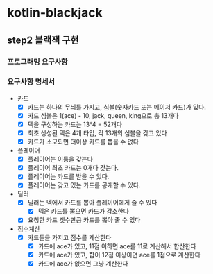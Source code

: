 # kotlin-blackjack

## step2 블랙잭 구현

### 프로그래밍 요구사항

### 요구사항 명세서

- 카드
    - [x] 카드는 하나의 무늬를 가지고, 심볼(숫자카드 또는 메이저 카드)가 있다.
    - [x] 카드 심볼은 1(ace) - 10, jack, queen, king으로 총 13개다
    - [x] 덱을 구성하는 카드는 13*4 = 52개다
    - [x] 최초 생성된 덱은 4개 타입, 각 13개의 심볼을 갖고 있다
    - [x] 카드가 소모되면 더이상 카드를 뽑을 수 없다
- 플레이어
    - [x] 플레이어는 이름을 갖는다
    - [x] 플레이어 최초 카드는 0개다 갖는다.
    - [x] 플레이어는 카드를 받을 수 있다.
    - [x] 플레이어는 갖고 있는 카드를 공개할 수 있다.
- 딜러
    - [x] 딜러는 덱에서 카드를 뽑아 플레이어에게 줄 수 있다
        - [x] 덱은 카드를 뽑으면 카드가 감소한다
    - [x] 요청한 카드 갯수만큼 카드를 뽑아 줄 수 있다
- 점수계산
    - [x] 카드들을 가지고 점수를 계산한다
        - [x] 카드에 ace가 있고, 11점 이하면 ace를 11로 계산해서 합산한다
        - [x] 카드에 ace가 있고, 합이 12점 이상이면 ace를 1점으로 계산한다
        - [x] 카드에 ace가 없으면 그냥 계산한다